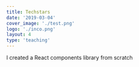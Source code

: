 ```yaml
---
title: Techstars
date: '2019-03-04'
cover_image: './test.png'
logo: './inco.png'
layout: 4
type: 'teaching'
---
```


I created a React components library from scratch
